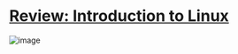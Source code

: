 # [Review: Introduction to Linux](https://www.codecademy.com/courses/introduction-to-linux/informationals/reviewing-this-course)

![image](https://github.com/NwCoder21/Linux-Sandbox/assets/107522496/63f8d8c1-4a16-4293-a9c4-acd5c2129a9d)



